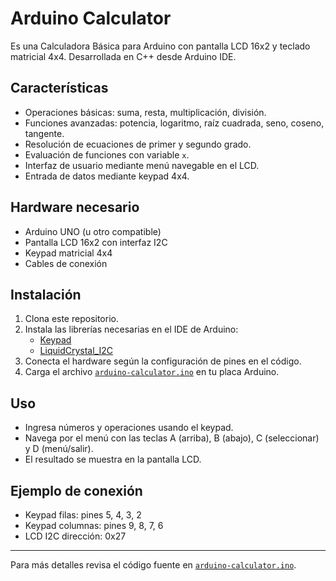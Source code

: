 # Arduino Calculator

Es una Calculadora Básica para Arduino con pantalla LCD 16x2 y teclado matricial 4x4. Desarrollada en C++ desde Arduino IDE.

## Características

- Operaciones básicas: suma, resta, multiplicación, división.
- Funciones avanzadas: potencia, logaritmo, raíz cuadrada, seno, coseno, tangente.
- Resolución de ecuaciones de primer y segundo grado.
- Evaluación de funciones con variable `x`.
- Interfaz de usuario mediante menú navegable en el LCD.
- Entrada de datos mediante keypad 4x4.

## Hardware necesario

- Arduino UNO (u otro compatible)
- Pantalla LCD 16x2 con interfaz I2C
- Keypad matricial 4x4
- Cables de conexión

## Instalación

1. Clona este repositorio.
2. Instala las librerías necesarias en el IDE de Arduino:
   - [Keypad](https://playground.arduino.cc/code/keypad/)
   - [LiquidCrystal_I2C](https://github.com/johnrickman/LiquidCrystal_I2C)
3. Conecta el hardware según la configuración de pines en el código.
4. Carga el archivo [`arduino-calculator.ino`](arduino-calculator.ino) en tu placa Arduino.

## Uso

- Ingresa números y operaciones usando el keypad.
- Navega por el menú con las teclas A (arriba), B (abajo), C (seleccionar) y D (menú/salir).
- El resultado se muestra en la pantalla LCD.

## Ejemplo de conexión

- Keypad filas: pines 5, 4, 3, 2 
- Keypad columnas: pines 9, 8, 7, 6 
- LCD I2C dirección: 0x27

---

Para más detalles revisa el código fuente en [`arduino-calculator.ino`](arduino-calculator.ino).
